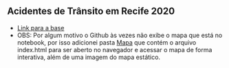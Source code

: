 ## Acidentes de Trânsito em Recife 2020

- [Link para a base](http://dados.recife.pe.gov.br/dataset/acidentes-de-transito-com-e-sem-vitimas/resource/fc1c8460-0406-4fff-b51a-e79205d1f1ab)
- OBS: Por algum motivo o Github às vezes não exibe o mapa que está no notebook, por isso adicionei pasta [Mapa](https://github.com/eduardoluiz7/IF697-DataScience/tree/master/Mapa) que contém o arquivo index.html para ser aberto no navegador e acessar o mapa de forma interativa, além de uma imagem do mapa estático.
